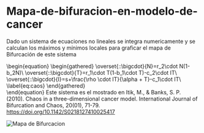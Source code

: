 # Mapa-de-bifuracion-en-modelo-de-cancer
Dado un sistema de ecuaciones no lineales se integra numericamente y se calculan los máximos y mínimos locales para graficar el mapa de Bifurcación de este sistema

\begin{equation}
\begin{gathered}
    \overset{\:\:\bigcdot}{N}=r_2\cdot N(1-b_2N)\\
    \overset{\:\:\bigcdot}{T}=r_1\cdot T(1-b_1\cdot T)-c_2\cdot IT\\
    \overset{\:\:\bigcdot}{I}=s+\frac{\rho \cdot IT}{\alpha + T}-c_1\cdot IT\\
    \label{eq:caos}
\end{gathered}    
\end{equation}
Este sistema es el mostrado en Itik, M., & Banks, S. P. (2010). Chaos in a three-dimensional cancer model. International Journal of Bifurcation and Chaos, 20(01), 71-79. https://doi.org/10.1142/S0218127410025417

![Mapa de Bifurcacion](https://github.com/Cygnus000/Mapa-de-bifuracion-en-modelo-de-cancer/blob/main/bifurcation_Y-max_vs_a_0_.png)
